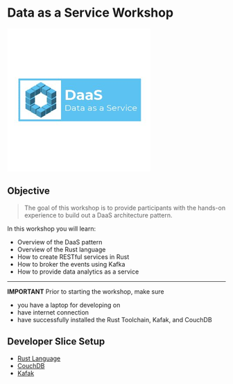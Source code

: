 # Data as a Service Workshop

![logo](cover_small.jpg)

## Objective
> The goal of this workshop is to provide participants with the hands-on experience to build out a DaaS architecture pattern.

In this workshop you will learn: 
+ Overview of the DaaS pattern
+ Overview of the Rust language
+ How to create RESTful services in Rust
+ How to broker the events using Kafka
+ How to provide data analytics as a service

---

**IMPORTANT**
Prior to starting the workshop, make sure 

+ you have a laptop for developing on
+ have internet connection
+ have successfully installed the Rust Toolchain, Kafak, and CouchDB

## Developer Slice Setup
- [Rust Language](../docs/reference-rust.md)
- [CouchDB](../docs/reference-couchdb.md)
- [Kafak](../docs/reference-kafka.md)